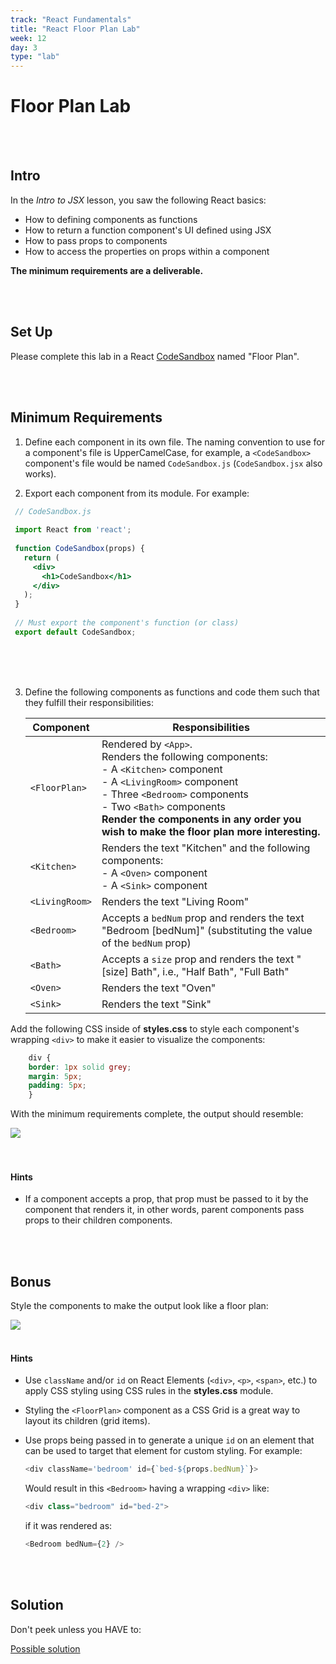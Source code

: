 ```yaml
---
track: "React Fundamentals"
title: "React Floor Plan Lab"
week: 12
day: 3
type: "lab"
---
```



# Floor Plan Lab

<br>
<br>



## Intro

In the _Intro to JSX_ lesson, you saw the following React basics:

- How to defining components as functions
- How to return a function component's UI defined using JSX
- How to pass props to components
- How to access the properties on props within a component

**The minimum requirements are a deliverable.**

<br>
<br>



## Set Up

Please complete this lab in a React [CodeSandbox](https://codesandbox.io) named "Floor Plan".


<br>
<br>


## Minimum Requirements

1. Define each component in its own file. The naming convention to use for a component's file is UpperCamelCase, for example, a `<CodeSandbox>` component's file would be named `CodeSandbox.js` (`CodeSandbox.jsx` also works).

2. Export each component from its module. For example:

```jsx
 // CodeSandbox.js
 
 import React from 'react';
 
 function CodeSandbox(props) {
   return (
     <div>
       <h1>CodeSandbox</h1>
     </div>
   );
 }
 
 // Must export the component's function (or class)
 export default CodeSandbox;
```

<br>
<br>
<br>



3. Define the following components as functions and code them such that they fulfill their responsibilities:

	| Component | Responsibilities |
	|---|---|
	| `<FloorPlan>` | Rendered by `<App>`.<br>Renders the following components:<br>- A `<Kitchen>` component<br>- A `<LivingRoom>` component<br>- Three `<Bedroom>` components<br>- Two `<Bath>` components<br>**Render the components in any order you wish to make the floor plan more interesting.** |
	| `<Kitchen>` | Renders the text "Kitchen" and the following components:<br>- A `<Oven>` component<br>- A `<Sink>` component |
	| `<LivingRoom>` | Renders the text "Living Room" |
	| `<Bedroom>` | Accepts a `bedNum` prop and renders the text "Bedroom [bedNum]" (substituting the value of the `bedNum` prop) |
	| `<Bath>` | Accepts a `size` prop and renders the text "[size] Bath", i.e., "Half Bath", "Full Bath" |
	| `<Oven>` | Renders the text "Oven" |
	| `<Sink>` | Renders the text "Sink" |

Add the following CSS inside of **styles.css** to style each component's wrapping `<div>` to make it easier to visualize the components:

```css
	div {
	border: 1px solid grey;
	margin: 5px;
	padding: 5px;
	}
```

With the minimum requirements complete, the output should resemble:

<img src="https://i.imgur.com/K8eVbuC.png">


<br>
<br>
<br>


#### Hints

- If a component accepts a prop, that prop must be passed to it by the component that renders it, in other words, parent components pass props to their children components.

<br>
<br>


## Bonus

Style the components to make the output look like a floor plan:

<img src="https://i.imgur.com/AHq1tCF.png">

<br>
<br>

#### Hints

- Use `className` and/or `id` on React Elements (`<div>`, `<p>`, `<span>`, etc.) to apply CSS styling using CSS rules in the **styles.css** module.

- Styling the `<FloorPlan>` component as a CSS Grid is a great way to layout its children (grid items).

- Use props being passed in to generate a unique `id` on an element that can be used to target that element for custom styling. For example:

	```js
	<div className='bedroom' id={`bed-${props.bedNum}`}>
	```
	Would result in this `<Bedroom>` having a wrapping `<div>` like:
	
	```js
	<div class="bedroom" id="bed-2">
	```
	if it was rendered as:
	
	```js
	<Bedroom bedNum={2} />
	```

<br>
<br>

## Solution

Don't peek unless you HAVE to:

[Possible solution](https://codesandbox.io/s/mj279mk4vx?fontsize=14)

